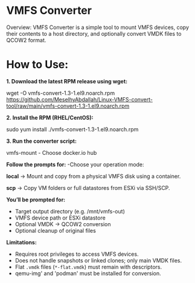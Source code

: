 # VMFS Converter

Overview:
VMFS Converter is a simple tool to mount VMFS devices, copy their contents to a host directory, and optionally convert VMDK files to QCOW2 format.

# How to Use:

**1. Download the latest RPM release using wget:**

wget -O vmfs-convert-1.3-1.el9.noarch.rpm https://github.com/MeselhyAbdallah/Linux-VMFS-convert-tool/raw/main/vmfs-convert-1.3-1.el9.noarch.rpm


**2. Install the RPM (RHEL/CentOS):**

sudo yum install ./vmfs-convert-1.3-1.el9.noarch.rpm

**3. Run the converter script:**

vmfs-mount
      - Choose docker.io hub

**Follow the prompts for:**
-Choose your operation mode:

**local** → Mount and copy from a physical VMFS disk using a container.

**scp** → Copy VM folders or full datastores from ESXi via SSH/SCP.

**You’ll be prompted for:**
- Target output directory (e.g. /mnt/vmfs-out)
- VMFS device path or ESXi datastore
- Optional VMDK → QCOW2 conversion
- Optional cleanup of original files

**Limitations:**
- Requires root privileges to access VMFS devices.
- Does not handle snapshots or linked clones; only main VMDK files.
- Flat `.vmdk` files (`*-flat.vmdk`) must remain with descriptors.
- qemu-img' and 'podman' must be installed for conversion.
